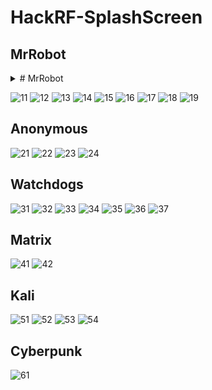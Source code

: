 # HackRF-SplashScreen
## MrRobot
<details>
  <summary># MrRobot</summary>

  ```
  long console output here
  ```
</details>

![11](./Copy_to_SD/MrRobot_1.bmp)
![12](./Copy_to_SD/MrRobot_2.bmp)
![13](./Copy_to_SD/MrRobot_3.bmp)
![14](./Copy_to_SD/MrRobot_4.bmp)
![15](./Copy_to_SD/MrRobot_5.bmp)
![16](./Copy_to_SD/MrRobot_6.bmp)
![17](./Copy_to_SD/MrRobot_7.bmp)
![18](./Copy_to_SD/MrRobot_8.bmp)
![19](./Copy_to_SD/MrRobot_9.bmp)
## Anonymous
![21](./Copy_to_SD/Anonymous_1.bmp)
![22](./Copy_to_SD/Anonymous_2.bmp)
![23](./Copy_to_SD/Anonymous_3.bmp)
![24](./Copy_to_SD/Anonymous_4.bmp)
## Watchdogs
![31](./Copy_to_SD/WatchDogs_1.bmp)
![32](./Copy_to_SD/WatchDogs_2.bmp)
![33](./Copy_to_SD/WatchDogs_3.bmp)
![34](./Copy_to_SD/WatchDogs_4.bmp)
![35](./Copy_to_SD/WatchDogs_5.bmp)
![36](./Copy_to_SD/WatchDogs_6.bmp)
![37](./Copy_to_SD/WatchDogs_7.bmp)
## Matrix
![41](./Copy_to_SD/Matrix_1.bmp)
![42](./Copy_to_SD/Matrix_2.bmp)
## Kali
![51](./Copy_to_SD/Kali_1.bmp)
![52](./Copy_to_SD/Kali_2.bmp)
![53](./Copy_to_SD/Kali_3.bmp)
![54](./Copy_to_SD/Kali_4.bmp)
## Cyberpunk
![61](./Copy_to_SD/Cyberpunk_1.bmp)
